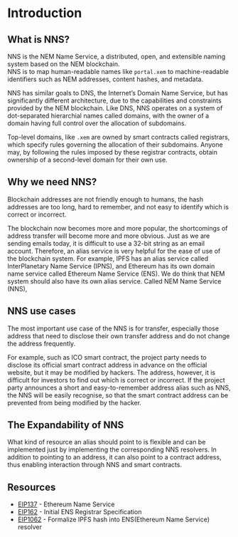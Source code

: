 # Introduction

## What is NNS?
NNS is the NEM Name Service, a distributed, open, and extensible naming system based on the NEM blockchain.  
NNS is to map human-readable names like `portal.xem` to machine-readable identifiers such as NEM addresses, content hashes, and metadata.

NNS has similar goals to DNS, the Internet’s Domain Name Service, but has significantly different architecture, due to the capabilities and constraints provided by the NEM blockchain. Like DNS, NNS operates on a system of dot-separated hierarchial names called domains, with the owner of a domain having full control over the allocation of subdomains.

Top-level domains, like `.xem` are owned by smart contracts called registrars, which specify rules governing the allocation of their subdomains. Anyone may, by following the rules imposed by these registrar contracts, obtain ownership of a second-level domain for their own use.

## Why we need NNS?
Blockchain addresses are not friendly enough to humans, the hash addresses are too long, hard to remember, and not easy to identify which is correct or incorrect.  

The blockchain now becomes more and more popular, the shortcomings of address transfer will become more and more obvious. Just as we are sending emails today, it is difficult to use a 32-bit string as an email account. Therefore, an alias service is very helpful for the ease of use of the blockchain system. For example, IPFS has an alias service called InterPlanetary Name Service (IPNS), and Ethereum has its own domain name service called Ethereum Name Service (ENS). We do think that NEM system should also have its own alias service. Called NEM Name Service (NNS),

## NNS use cases
The most important use case of the NNS is for transfer, especially those address that need to disclose their own transfer address and do not change the address frequently.

For example, such as ICO smart contract, the project party needs to disclose its official smart contract address in advance on the official website, but it may be modified by hackers. The address, however, it is difficult for investors to find out which is correct or incorrect. If the project party announces a short and easy-to-remember address alias such as NNS, the NNS will be easily recognise, so that the smart contract address can be prevented from being modified by the hacker.

## The Expandability of NNS
What kind of resource an alias should point to is flexible and can be implemented just by implementing the corresponding NNS resolvers. In addition to pointing to an address, it can also point to a contract address, thus enabling interaction through NNS and smart contracts.

## Resources
- [EIP137](https://github.com/ethereum/EIPs/blob/master/EIPS/eip-137.md) - Ethereum Name Service
- [EIP162](https://github.com/ethereum/EIPs/blob/master/EIPS/eip-162.md) - Initial ENS Registrar Specification
- [EIP1062](https://github.com/ethereum/EIPs/blob/master/EIPS/eip-1062.md) - Formalize IPFS hash into ENS(Ethereum Name Service) resolver
